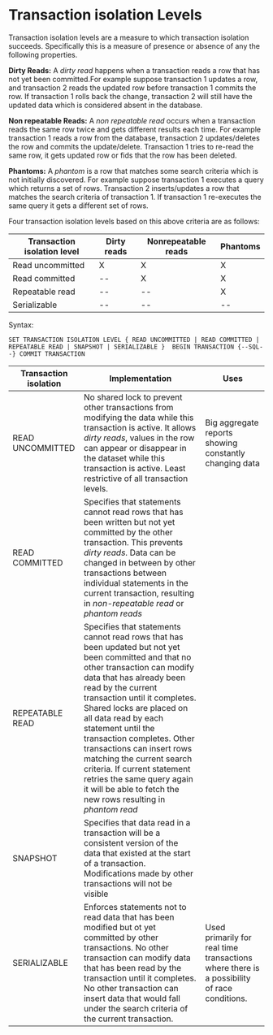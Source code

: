 # Transaction isolation Levels

Transaction isolation levels are a measure to which transaction isolation succeeds. Specifically this is a measure of presence or absence of any the following properties.

**Dirty Reads:** A *dirty read* happens when a transaction reads a row that has not yet been committed.For example suppose transaction 1 updates a row, and transaction 2 reads the updated row before transaction 1 commits the row. If transaction 1 rolls back the change, transaction 2 will still have the updated data which is considered absent in the database. 

**Non repeatable Reads:** A *non repeatable read* occurs when a transaction reads the same row twice and gets different results each time. For example transaction 1 reads a row from the database, transaction 2 updates/deletes the row and commits the update/delete. Transaction 1 tries to re-read the same row, it gets updated row or fids that the row has been deleted.

**Phantoms:** A *phantom* is a row that matches some search criteria which is not initially discovered. For example suppose transaction 1 executes a query which returns a set of rows. Transaction 2 inserts/updates a row that matches the search criteria of transaction 1. If transaction 1 re-executes the same query it gets a different set of rows.


Four transaction isolation levels based on this above criteria are as follows:

Transaction isolation level | Dirty reads	| Nonrepeatable reads | Phantoms |
--- | --- | --- | ---
Read uncommitted |X|X|X
Read committed|--|X|X
Repeatable read	|--|--|X
Serializable|--|--|--


Syntax:
  
`SET TRANSACTION ISOLATION LEVEL
    { READ UNCOMMITTED
    | READ COMMITTED
    | REPEATABLE READ
    | SNAPSHOT
    | SERIALIZABLE
    } 
    BEGIN TRANSACTION
    {--SQL--}
    COMMIT TRANSACTION`
 
Transaction isolation | Implementation | Uses
---|---|---
READ UNCOMMITTED | No shared lock to prevent other transactions from modifying the data while this transaction is active. It allows *dirty reads*, values in the row can appear or disappear in the dataset while this transaction is active. Least restrictive of all transaction levels.| Big aggregate reports showing constantly changing data
READ COMMITTED | Specifies that statements cannot read rows that has been written but not yet committed by the other transaction. This prevents *dirty reads*. Data can be changed in between by other transactions between individual statements in the current transaction, resulting in *non-repeatable read* or *phantom reads* | 
REPEATABLE READ | Specifies that statements cannot read rows that has been updated but not yet been committed and that no other transaction can modify data that has already been read by the current transaction until it completes. Shared locks are placed on all data read by each statement until the transaction completes. Other transactions can insert rows matching the current search criteria. If current statement retries the same query again it will be able to fetch the new rows resulting in *phantom read*|
SNAPSHOT| Specifies that data read in a transaction will be a consistent version of the data that existed at the start of a transaction. Modifications made by other transactions will not be visible | 
SERIALIZABLE | Enforces statements not to read data that has been modified but ot yet committed by other transactions. No other transaction can modify data that has been read by the transaction until it completes. No other transaction can insert data that would fall under the search criteria of the current transaction. | Used primarily for real time transactions where there is a possibility of race conditions.
